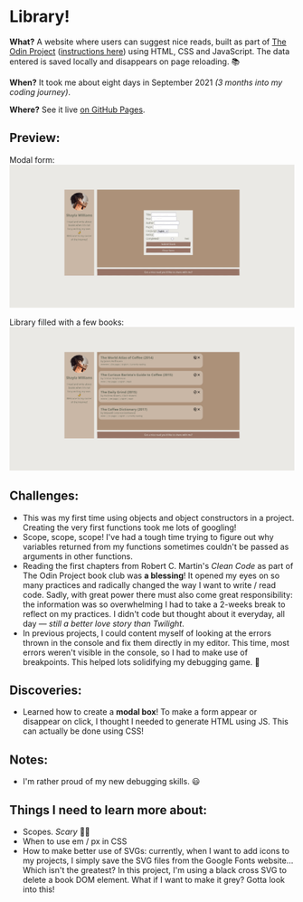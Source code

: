 # Library!

**What?** A website where users can suggest nice reads, built as part of [The Odin Project](https://www.theodinproject.com/) ([instructions here](https://www.theodinproject.com/paths/full-stack-javascript/courses/javascript/lessons/library)) using HTML, CSS and JavaScript. The data entered is saved locally and disappears on page reloading. 📚

**When?** It took me about eight days in September 2021 *(3 months into my coding journey)*.

**Where?** See it live [on GitHub Pages](https://tramio.github.io/TOP-library/).

## Preview:
Modal form:
![](preview-1.png)

Library filled with a few books:
![ha](preview-2.png)

## Challenges:
- This was my first time using objects and object constructors in a project. Creating the very first functions took me lots of googling!
- Scope, scope, scope! I've had a tough time trying to figure out why variables returned from my functions sometimes couldn't be passed as arguments in other functions.
- Reading the first chapters from Robert C. Martin's *Clean Code* as part of The Odin Project book club was **a blessing**! It opened my eyes on so many practices and radically changed the way I want to write / read code. Sadly, with great power there must also come great responsibility: the information was so overwhelming I had to take a 2-weeks break to reflect on my practices. I didn't code but thought about it everyday, all day — *still a better love story than Twilight*.
- In previous projects, I could content myself of looking at the errors thrown in the console and fix them directly in my editor. This time, most errors weren't visible in the console, so I had to make use of breakpoints. This helped lots solidifying my debugging game. 🔎

## Discoveries:
- Learned how to create a **modal box**! To make a form appear or disappear on click, I thought I needed to generate HTML using JS. This can actually be done using CSS!

## Notes:
- I'm rather proud of my new debugging skills. 😃

## Things I need to learn more about:
- Scopes. *Scary* 🏃🦖
- When to use em / px in CSS
- How to make better use of SVGs: currently, when I want to add icons to my projects, I simply save the SVG files from the Google Fonts website... Which isn't the greatest? In this project, I'm using a black cross SVG to delete a book DOM element. What if I want to make it grey? Gotta look into this!
